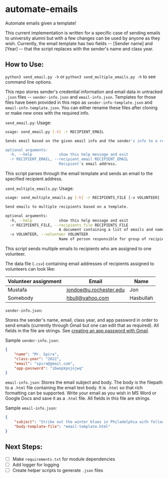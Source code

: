 # automate-emails

Automate emails given a template!

This current implementation is written for a specific case of sending emails to university alumni but with a few changes can be used by anyone as they wish. Currently, the email template has two fields -- [Sender name] and [Year] -- that the script replaces with the sender's name and class year.

## How to Use:
`python3 send_email.py -h` or `python3 send_multiple_emails.py -h` to see command line options.

This repo stores sender's credential information and email data in untracked `.json` files -- `sender-info.json` and `email-info.json`. Templates for those files have been provided in this repo as `sender-info-template.json` and `email-info-template.json`. You can either rename these files after cloning or make new ones with the required info.

`send_email.py`:
Usage:
```bash
usage: send_email.py [-h] -r RECIPIENT_EMAIL

Sends email based on the given email info and the sender's info to a recipient.

optional arguments:
  -h, --help            show this help message and exit
  -r RECIPIENT_EMAIL, --recipient_email RECIPIENT_EMAIL
                        Recipient's email address.
```
This script parses through the email template and sends an email to the specified recipient address.

`send_multiple_emails.py`:
Usage:
```bash
usage: send_multiple_emails.py [-h] -r RECIPIENTS_FILE [-v VOLUNTEER]

Send emails to multiple recipients based on a template.

optional arguments:
  -h, --help            show this help message and exit
  -r RECIPIENTS_FILE, --recipients_file RECIPIENTS_FILE
                        A document containing a list of emails and names of recipients. Currently supporting .csv files.
  -v VOLUNTEER, --volunteer VOLUNTEER
                        Name of person responsible for group of recipients in the data.
```
This script sends multiple emails to recipients who are assigned to one volunteer.

The data file (`.csv`) containing email addresses of recipients assigned to volunteers can look like:

| Volunteer assignment  | Email                  | Name |
| -------------         | -------------          | ------------- |
| Mustafa               | jondoe@u.rochester.edu | Jon |
| Somebody              | hbull@yahoo.com        | Hasbullah |

`sender-info.json`:

Stores the sender's name, email, class year, and app password in order to send emails (currently through Gmail but one can edit that as required). All fields in the file are strings. See [creating an app password with Gmail](https://support.google.com/accounts/answer/185833?visit_id=638125354060183902-2645876164&p=InvalidSecondFactor&rd=1).

Sample `sender-info.json`:
```json
{
    "name": "Mr. Spira",
    "class-year": "2022",
    "email": "spira@gmail.com",
    "app-password": "ibwopkpojojwq"
}
```

`email-info.json`:
Stores the email subject and body. The body is the filepath to a `.html` file containing the email text body. It is `.html` so that rich formatting can be supported. Write your email as you wish in MS Word or Google Docs and save it as a `.html` file. All fields in this file are strings.

Sample `email-info.json`:
```json
{
    "subject": "Strike out the winter blues in Philadelphia with fellow young alumni!",
    "body-template-file": "email-template.html"
}
```


## Next Steps:
- [ ] Make `requirements.txt` for module dependencies
- [ ] Add logger for logging
- [ ] Create helper scripts to generate `.json` files
